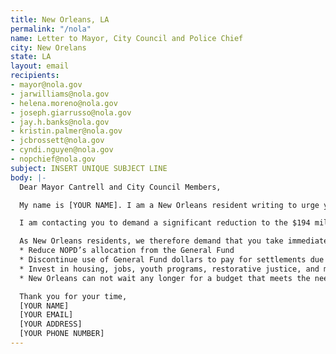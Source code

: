 ```yaml
---
title: New Orleans, LA
permalink: "/nola"
name: Letter to Mayor, City Council and Police Chief
city: New Orelans
state: LA
layout: email
recipients:
- mayor@nola.gov
- jarwilliams@nola.gov
- helena.moreno@nola.gov
- joseph.giarrusso@nola.gov
- jay.h.banks@nola.gov
- kristin.palmer@nola.gov
- jcbrossett@nola.gov
- cyndi.nguyen@nola.gov
- nopchief@nola.gov
subject: INSERT UNIQUE SUBJECT LINE
body: |-
  Dear Mayor Cantrell and City Council Members,

  My name is [YOUR NAME]. I am a New Orleans resident writing to urge you to defund the New Orleans Police Department.

  I am contacting you to demand a significant reduction to the $194 million that is currently allocated to public safety in the upcoming fiscal budget of 2021 and for a formal review of the New Orleans Police Department Union Contract from an independent party that has no affiliation with NOPD. The police funds make up roughly 20% of the budget, while other important public services do not receive even half as much funding. By reducing police funding and reducing incarceration rates, those funds can be reallocated to housing, education or sanitation, among other needs. That way we can focus on building our community efforts and local organizations, while preventing future police brutality and violence.

  As New Orleans residents, we therefore demand that you take immediate action towards the following ends:
  * Reduce NOPD’s allocation from the General Fund
  * Discontinue use of General Fund dollars to pay for settlements due to police murder, misconduct, and negligence
  * Invest in housing, jobs, youth programs, restorative justice, and mental health workers to keep the community safe.
  * New Orleans can not wait any longer for a budget that meets the needs of its residents. The only way to achieve this is to take immediate steps to Defund NOPD.

  Thank you for your time,
  [YOUR NAME]
  [YOUR EMAIL]
  [YOUR ADDRESS]
  [YOUR PHONE NUMBER]
---
```



